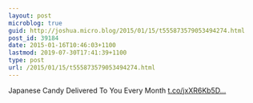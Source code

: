```yaml
---
layout: post
microblog: true
guid: http://joshua.micro.blog/2015/01/15/t555873579053494274.html
post_id: 39184
date: 2015-01-16T10:46:03+1100
lastmod: 2019-07-30T17:41:39+1100
type: post
url: /2015/01/15/t555873579053494274.html
---
```

Japanese Candy Delivered To You Every Month [t.co/jxXR6Kb5D...](http://t.co/jxXR6Kb5Dc)
